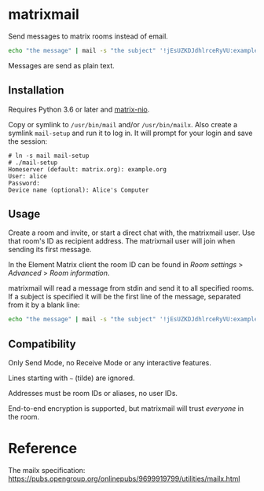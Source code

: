 # matrixmail
Send messages to matrix rooms instead of email.

```bash
echo "the message" | mail -s "the subject" '!jEsUZKDJdhlrceRyVU:example.org'
```

Messages are send as plain text.

## Installation
Requires Python 3.6 or later and [matrix-nio](https://github.com/poljar/matrix-nio).

Copy or symlink to `/usr/bin/mail` and/or `/usr/bin/mailx`.
Also create a symlink `mail-setup` and run it to log in.
It will prompt for your login and save the session:
```shell
# ln -s mail mail-setup
# ./mail-setup
Homeserver (default: matrix.org): example.org
User: alice
Password: 
Device name (optional): Alice's Computer
```

## Usage
Create a room and invite, or start a direct chat with, the matrixmail user. Use that room's ID as recipient address.
The matrixmail user will join when sending its first message.

In the Element Matrix client the room ID can be found in *Room settings* > *Advanced* > *Room information*.

matrixmail will read a message from stdin and send it to all specified rooms.
If a subject is specified it will be the first line of the message, separated from it by a blank line:
```bash
echo "the message" | mail -s "the subject" '!jEsUZKDJdhlrceRyVU:example.org'
```

## Compatibility
Only Send Mode, no Receive Mode or any interactive features.

Lines starting with `~` (tilde) are ignored.

Addresses must be room IDs or aliases, no user IDs.

End-to-end encryption is supported, but matrixmail will trust _everyone_ in the room.

# Reference
The mailx specification: https://pubs.opengroup.org/onlinepubs/9699919799/utilities/mailx.html
